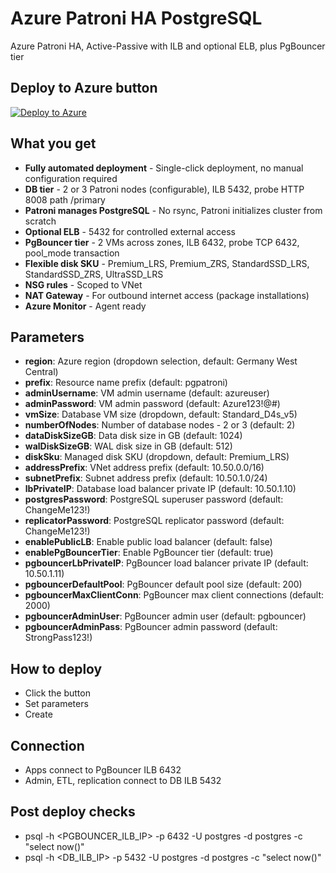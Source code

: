 # Azure Patroni HA PostgreSQL

Azure Patroni HA, Active-Passive with ILB and optional ELB, plus PgBouncer tier

## Deploy to Azure button

[![Deploy to Azure](https://aka.ms/deploytoazurebutton)](https://portal.azure.com/#create/Microsoft.Template/uri/https%3A%2F%2Fraw.githubusercontent.com%2Fgokhansalihyenigun%2Fazure-patroni-ha%2Fmain%2Fazuredeploy.json)

## What you get

- **Fully automated deployment** - Single-click deployment, no manual configuration required
- **DB tier** - 2 or 3 Patroni nodes (configurable), ILB 5432, probe HTTP 8008 path /primary
- **Patroni manages PostgreSQL** - No rsync, Patroni initializes cluster from scratch
- **Optional ELB** - 5432 for controlled external access
- **PgBouncer tier** - 2 VMs across zones, ILB 6432, probe TCP 6432, pool_mode transaction
- **Flexible disk SKU** - Premium_LRS, Premium_ZRS, StandardSSD_LRS, StandardSSD_ZRS, UltraSSD_LRS
- **NSG rules** - Scoped to VNet
- **NAT Gateway** - For outbound internet access (package installations)
- **Azure Monitor** - Agent ready

## Parameters

- **region**: Azure region (dropdown selection, default: Germany West Central)
- **prefix**: Resource name prefix (default: pgpatroni)
- **adminUsername**: VM admin username (default: azureuser)
- **adminPassword**: VM admin password (default: Azure123!@#)
- **vmSize**: Database VM size (dropdown, default: Standard_D4s_v5)
- **numberOfNodes**: Number of database nodes - 2 or 3 (default: 2)
- **dataDiskSizeGB**: Data disk size in GB (default: 1024)
- **walDiskSizeGB**: WAL disk size in GB (default: 512)
- **diskSku**: Managed disk SKU (dropdown, default: Premium_LRS)
- **addressPrefix**: VNet address prefix (default: 10.50.0.0/16)
- **subnetPrefix**: Subnet address prefix (default: 10.50.1.0/24)
- **lbPrivateIP**: Database load balancer private IP (default: 10.50.1.10)
- **postgresPassword**: PostgreSQL superuser password (default: ChangeMe123!)
- **replicatorPassword**: PostgreSQL replicator password (default: ChangeMe123!)
- **enablePublicLB**: Enable public load balancer (default: false)
- **enablePgBouncerTier**: Enable PgBouncer tier (default: true)
- **pgbouncerLbPrivateIP**: PgBouncer load balancer private IP (default: 10.50.1.11)
- **pgbouncerDefaultPool**: PgBouncer default pool size (default: 200)
- **pgbouncerMaxClientConn**: PgBouncer max client connections (default: 2000)
- **pgbouncerAdminUser**: PgBouncer admin user (default: pgbouncer)
- **pgbouncerAdminPass**: PgBouncer admin password (default: StrongPass123!)

## How to deploy

- Click the button
- Set parameters
- Create

## Connection

- Apps connect to PgBouncer ILB 6432
- Admin, ETL, replication connect to DB ILB 5432

## Post deploy checks

- psql -h <PGBOUNCER_ILB_IP> -p 6432 -U postgres -d postgres -c "select now()"
- psql -h <DB_ILB_IP> -p 5432 -U postgres -d postgres -c "select now()"

